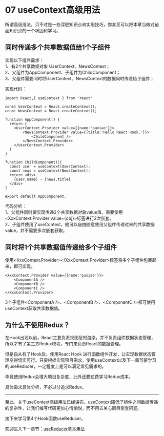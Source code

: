 # 07 useContext高级用法

所谓高级用法，只不过是一些深层知识点和实用技巧，你甚至可以把本章当做对前面知识点的一个巩固和学习。  

## 同时传递多个共享数据值给1个子组件

实现以下组件需求：  
1、有2个共享数据对象 UserContext、NewsContext；  
2、父组件为AppComponent、子组件为ChildComponent；  
3、父组件需要同时将UserContext、NewsContext的数据同时传递给子组件；  

实现代码：  

    import React,{ useContext } from 'react'

    const UserContext = React.createContext();
    const NewsContext = React.createContext();

    function AppComponent() {
      return (
        <UserContext.Provider value={{name:'puxiao'}}>
            <NewsContext.Provider value={{title:'Hello React Hook.'}}>
                <ChildComponent />
            </NewsContext.Provider>
        </UserContext.Provider>
      )
    }

    function ChildComponent(){
      const user = useContext(UserContext);
      const news = useContext(NewsContext);
      return <div>
        {user.name} - {news.title}
      </div>
    }

    export default AppComponent;

代码分析：  
1、父组件同时要实现传递2个共享数据对象value值，需要使用<XxxContext.Provider value={obj}>标签进行2次嵌套。  
2、子组件使用了useContext，他可以自由随意使用父组件传递过来的共享数据value，并不需要多次嵌套获取。  

## 同时将1个共享数据值传递给多个子组件
使用<XxxContext.Provider></XxxContext.Provider>标签将多个子组件包裹起来，即可实现。  

    <XxxContext.Provider value={{name:'puxiao'}}>
        <ComponentA />
        <ComponentB />
        <ComponentC />
    </XxxContext.Provider>

3个子组件<ComponentA /\>、<ComponentB /\>、<ComponentC /\>都可使用useContext获取共享数据值。  


## 为什么不使用Redux？
在Hook出现以前，React主要负责视图层的渲染，并不负责组件数据状态管理，所以才有了第三方Redux模块，专门来负责React的数据管理。  

但是自从有了Hook后，使用React Hook 进行函数组件开发，让实现数据状态管理变得切实可行。只要根据实际项目需求，使用useContext以及下一章节要学习的useReducer，一定程度上是可以满足常见需求的。  

毕竟使用Redux会增大项目复杂度，此外还要花费学习Redux成本。  

具体需求具体分析，不必过分追求Redux。  


---

至此，关于useContext高级用法已经讲完，useContext降低了组件之间数据传递的复杂性，让我们编写代码更加心情愉悦，而不用去关心层层嵌套问题。

接下来学习第4个Hook函数useReducer。

欢迎进入下一章节：[useReducer基本用法](https://github.com/puxiao/react-hook-tutorial/blob/master/08%20useReducer%E5%9F%BA%E7%A1%80%E7%94%A8%E6%B3%95.md)  
